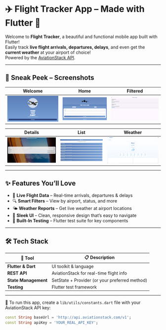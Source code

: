 # ✈️ Flight Tracker App – Made with Flutter 💙

Welcome to **Flight Tracker**, a beautiful and functional mobile app built with Flutter!  
Easily track **live flight arrivals, departures, delays**, and even get the **current weather** at your airport of choice!  
Powered by the [AviationStack API](https://aviationstack.com/).

---

## 📸 Sneak Peek – Screenshots

| Welcome | Home | Filtered |
|--------|------|----------|
| ![Welcome](assets/screenshots/Welcome.png) | ![Home](assets/screenshots/Home.png) | ![Filtered](assets/screenshots/Filtered.png) |

| Details | List | Weather |
|--------|------|----------|
| ![Details](assets/screenshots/Details.png) | ![List](assets/screenshots/List.png) | ![Weather](assets/screenshots/Weather.png) |

---

## ✨ Features You’ll Love

- 📡 **Live Flight Data** – Real-time arrivals, departures & delays
- 🔍 **Smart Filters** – View by airport, status, and more
- 🌤️ **Weather Reports** – Get live weather at airport locations
- 📱 **Sleek UI** – Clean, responsive design that’s easy to navigate
- 🧪 **Built-In Testing** – Flutter test suite for key components

---

## 🛠️ Tech Stack

| 🧩 Tool | 📋 Description |
|--------|----------------|
| **Flutter & Dart** | UI toolkit & language |
| **REST API** | AviationStack for real-time flight info |
| **State Management** | SetState + Provider (or your preferred method) |
| **Testing** | Flutter test framework |

---
🔐 To run this app, create a `lib/utils/constants.dart` file with your AviationStack API key:

```dart
const String baseUrl = 'http://api.aviationstack.com/v1';
const String apiKey = 'YOUR_REAL_API_KEY';
